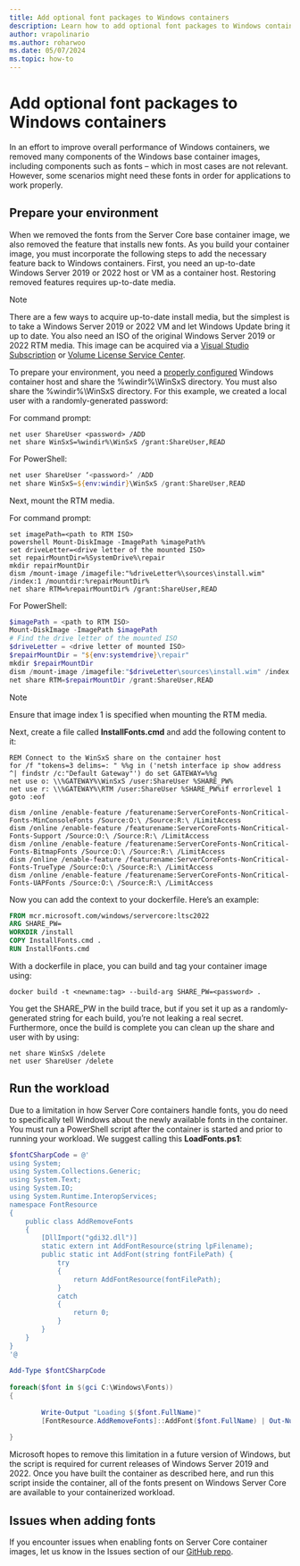 ```yaml
---
title: Add optional font packages to Windows containers
description: Learn how to add optional font packages to Windows container images
author: vrapolinario
ms.author: roharwoo
ms.date: 05/07/2024
ms.topic: how-to
---
```


# Add optional font packages to Windows containers

In an effort to improve overall performance of Windows containers, we removed many components of the Windows base container images, including components such as fonts – which in most cases are not relevant. However, some scenarios might need these fonts in order for applications to work properly.

## Prepare your environment

When we removed the fonts from the Server Core base container image, we also removed the feature that installs new fonts. As you build your container image, you must incorporate the following steps to add the necessary feature back to Windows containers. First, you need an up-to-date Windows Server 2019 or 2022 host or VM as a container host. Restoring removed features requires up-to-date media.

> [!NOTE]
> There are a few ways to acquire up-to-date install media, but the simplest is to take a Windows Server 2019 or 2022 VM and let Windows Update bring it up to date.
> You also need an ISO of the original Windows Server 2019 or 2022 RTM media. This image can be acquired via a [Visual Studio Subscription](https://my.visualstudio.com/Download) or [Volume License Service Center](https://www.microsoft.com/licensing/servicecenter/).

To prepare your environment, you need a [properly configured](../quick-start/set-up-environment.md) Windows container host and share the %windir%\WinSxS directory. You must also share the %windir%\WinSxS directory. For this example, we created a local user with a randomly-generated password:

For command prompt:

```console
net user ShareUser <password> /ADD
net share WinSxS=%windir%\WinSxS /grant:ShareUser,READ
```

For PowerShell:

```powershell
net user ShareUser ‘<password>’ /ADD
net share WinSxS=${env:windir}\WinSxS /grant:ShareUser,READ
```

Next, mount the RTM media.

For command prompt:

```console
set imagePath=<path to RTM ISO>
powershell Mount-DiskImage -ImagePath %imagePath%
set driveLetter=<drive letter of the mounted ISO>
set repairMountDir=%SystemDrive%\repair
mkdir repairMountDir
dism /mount-image /imagefile:"%driveLetter%\sources\install.wim" /index:1 /mountdir:%repairMountDir%
net share RTM=%repairMountDir% /grant:ShareUser,READ
```

For PowerShell:

```powershell
$imagePath = <path to RTM ISO>
Mount-DiskImage -ImagePath $imagePath
# Find the drive letter of the mounted ISO
$driveLetter = <drive letter of mounted ISO>
$repairMountDir = "${env:systemdrive}\repair"
mkdir $repairMountDir
dism /mount-image /imagefile:"$driveLetter\sources\install.wim" /index:1 /mountdir:$repairMountDir
net share RTM=$repairMountDir /grant:ShareUser,READ
```

> [!NOTE]
> Ensure that image index 1 is specified when mounting the RTM media.

Next, create a file called **InstallFonts.cmd** and add the following content to it:

```console
REM Connect to the WinSxS share on the container host
for /f "tokens=3 delims=: " %%g in ('netsh interface ip show address ^| findstr /c:"Default Gateway"') do set GATEWAY=%%g
net use o: \\%GATEWAY%\WinSxS /user:ShareUser %SHARE_PW%
net use r: \\%GATEWAY%\RTM /user:ShareUser %SHARE_PW%if errorlevel 1 goto :eof
 
dism /online /enable-feature /featurename:ServerCoreFonts-NonCritical-Fonts-MinConsoleFonts /Source:O:\ /Source:R:\ /LimitAccess
dism /online /enable-feature /featurename:ServerCoreFonts-NonCritical-Fonts-Support /Source:O:\ /Source:R:\ /LimitAccess
dism /online /enable-feature /featurename:ServerCoreFonts-NonCritical-Fonts-BitmapFonts /Source:O:\ /Source:R:\ /LimitAccess
dism /online /enable-feature /featurename:ServerCoreFonts-NonCritical-Fonts-TrueType /Source:O:\ /Source:R:\ /LimitAccess
dism /online /enable-feature /featurename:ServerCoreFonts-NonCritical-Fonts-UAPFonts /Source:O:\ /Source:R:\ /LimitAccess
```

Now you can add the context to your dockerfile. Here’s an example:

```dockerfile
FROM mcr.microsoft.com/windows/servercore:ltsc2022
ARG SHARE_PW=
WORKDIR /install
COPY InstallFonts.cmd .
RUN InstallFonts.cmd
```

With a dockerfile in place, you can build and tag your container image using:

```console
docker build -t <newname:tag> --build-arg SHARE_PW=<password> .
```

You get the SHARE_PW in the build trace, but if you set it up as a randomly-generated string for each build, you’re not leaking a real secret. Furthermore, once the build is complete you can clean up the share and user with by using:

```console
net share WinSxS /delete
net user ShareUser /delete
```

## Run the workload

Due to a limitation in how Server Core containers handle fonts, you do need to specifically tell Windows about the newly available fonts in the container. You must run a PowerShell script after the container is started and prior to running your workload. We suggest calling this **LoadFonts.ps1**:

```powershell
$fontCSharpCode = @'
using System;
using System.Collections.Generic;
using System.Text;
using System.IO;
using System.Runtime.InteropServices;
namespace FontResource
{
    public class AddRemoveFonts
    {
        [DllImport("gdi32.dll")]
        static extern int AddFontResource(string lpFilename);
        public static int AddFont(string fontFilePath) {
            try 
            {
                return AddFontResource(fontFilePath);
            }
            catch
            {
                return 0;
            }
        }
    }
}
'@
 
Add-Type $fontCSharpCode
 
foreach($font in $(gci C:\Windows\Fonts))
{
 
        Write-Output "Loading $($font.FullName)"
        [FontResource.AddRemoveFonts]::AddFont($font.FullName) | Out-Null
 
}
```

Microsoft hopes to remove this limitation in a future version of Windows, but the script is required for current releases of Windows Server 2019 and 2022. Once you have built the container as described here, and run this script inside the container, all of the fonts present on Windows Server Core are available to your containerized workload.

## Issues when adding fonts

If you encounter issues when enabling fonts on Server Core container images, let us know in the Issues section of our [GitHub repo](https://github.com/microsoft/Windows-Containers/issues).
